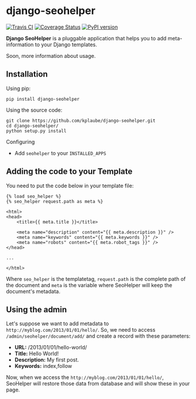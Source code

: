# django-seohelper

[![Travis CI](https://secure.travis-ci.org/kplaube/django-seohelper.png)](https://travis-ci.org/kplaube/django-seohelper)
[![Coverage Status](https://coveralls.io/repos/kplaube/django-seohelper/badge.png)](https://coveralls.io/r/kplaube/django-seohelper)
[![PyPI version](https://badge.fury.io/py/django-seohelper.png)](http://badge.fury.io/py/django-seohelper)

**Django SeoHelper** is a pluggable application that helps you to add
meta-information to your Django templates.

Soon, more information about usage.

## Installation

Using pip:

    pip install django-seohelper

Using the source code:

    git clone https://github.com/kplaube/django-seohelper.git
    cd django-seohelper/
    python setup.py install

Configuring

- Add `seohelper` to your `INSTALLED_APPS`

## Adding the code to your Template

You need to put the code below in your template file:

    {% load seo_helper %}
    {% seo_helper request.path as meta %}

    <html>
    <head>
        <title>{{ meta.title }}</title>

        <meta name="description" content="{{ meta.description }}" />
        <meta name="keywords" content="{{ meta.keywords }}" />
        <meta name="robots" content="{{ meta.robot_tags }}" />
    </head>

    ...

    </html>

Where `seo_helper` is the templatetag, `request.path` is the complete path of the document and `meta` is the variable where SeoHelper will keep the document's metadata.

## Using the admin

Let's suppose we want to add metadata to `http://myblog.com/2013/01/01/hello/`. So,
we need to access `/admin/seohelper/document/add/` and create a record with these parameters:

- **URL:** /2013/01/01/hello-world/
- **Title:** Hello World!
- **Description:** My first post.
- **Keywords:** index,follow

Now, when we access the `http://myblog.com/2013/01/01/hello/`, SeoHelper will restore those data from database and will show these in your page.
